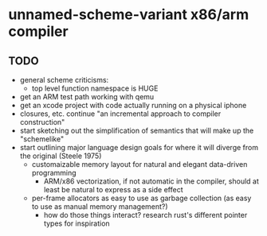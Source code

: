 # unnamed-scheme-variant x86/arm compiler

## TODO

- general scheme criticisms:
  - top level function namespace is HUGE
- get an ARM test path working with qemu
- get an xcode project with code actually running on a physical iphone
- closures, etc. continue "an incremental approach to compiler construction"
- start sketching out the simplification of semantics that will make up the "schemelike"
- start outlining major language design goals for where it will diverge from the original (Steele 1975)
    - customaizable memory layout for natural and elegant data-driven programming
        - ARM/x86 vectorization, if not automatic in the compiler, should at least be natural to express as a side effect
    - per-frame allocators as easy to use as garbage collection (as easy to use as manual memory management?)
        - how do those things interact? research rust's different pointer types for inspiration
